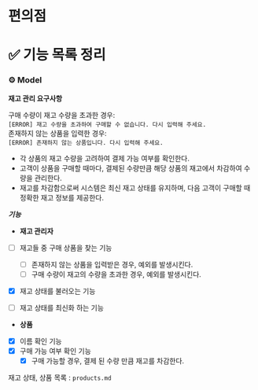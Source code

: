 # 편의점

# ✅ 기능 목록 정리

### **⚙️ Model**

**재고 관리 요구사항**

구매 수량이 재고 수량을 초과한 경우:
<br>`[ERROR] 재고 수량을 초과하여 구매할 수 없습니다. 다시 입력해 주세요.`
<br>존재하지 않는 상품을 입력한 경우:
<br>`[ERROR] 존재하지 않는 상품입니다. 다시 입력해 주세요.`

- 각 상품의 재고 수량을 고려하여 결제 가능 여부를 확인한다.
- 고객이 상품을 구매할 때마다, 결제된 수량만큼 해당 상품의 재고에서 차감하여 수량을 관리한다.
- 재고를 차감함으로써 시스템은 최신 재고 상태를 유지하며, 다음 고객이 구매할 때 정확한 재고 정보를 제공한다.

***기능***

- **재고 관리자**
- [ ] 재고들 중 구매 상품을 찾는 기능
    - [ ] 존재하지 않는 상품을 입력받은 경우, 예외를 발생시킨다.
    - [ ] 구매 수량이 재고의 수량을 초과한 경우, 예외를 발생시킨다.
- [x] 재고 상태를 불러오는 기능
- [ ] 재고 상태를 최신화 하는 기능


- **상품**
- [x] 이름 확인 기능
- [x] 구매 가능 여부 확인 기능
    - [x] 구매 가능할 경우, 결제 된 수량 만큼 재고를 차감한다.

재고 상태, 상품 목록 : `products.md`
